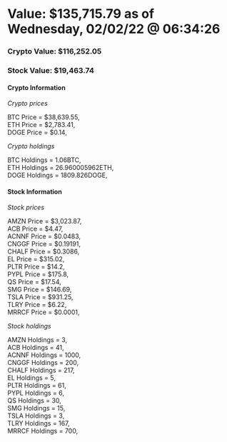 # Value: $135,715.79 as of Wednesday, 02/02/22 @ 06:34:26 

### Crypto Value: $116,252.05

### Stock Value: $19,463.74

#### Crypto Information 
*Crypto prices* 

BTC Price = $38,639.55,  
ETH Price = $2,783.41,  
DOGE Price = $0.14,  


*Crypto holdings* 

BTC Holdings = 1.06BTC,  
ETH Holdings = 26.960005962ETH,  
DOGE Holdings = 1809.826DOGE,  


#### Stock Information 

*Stock prices* 

AMZN Price = $3,023.87,  
ACB Price = $4.47,  
ACNNF Price = $0.0483,  
CNGGF Price = $0.19191,  
CHALF Price = $0.3086,  
EL Price = $315.02,  
PLTR Price = $14.2,  
PYPL Price = $175.8,  
QS Price = $17.54,  
SMG Price = $146.69,  
TSLA Price = $931.25,  
TLRY Price = $6.22,  
MRRCF Price = $0.0001,  


*Stock holdings* 

AMZN Holdings = 3,  
ACB Holdings = 41,  
ACNNF Holdings = 1000,  
CNGGF Holdings = 200,  
CHALF Holdings = 217,  
EL Holdings = 5,  
PLTR Holdings = 61,  
PYPL Holdings = 6,  
QS Holdings = 30,  
SMG Holdings = 15,  
TSLA Holdings = 3,  
TLRY Holdings = 167,  
MRRCF Holdings = 700,  


